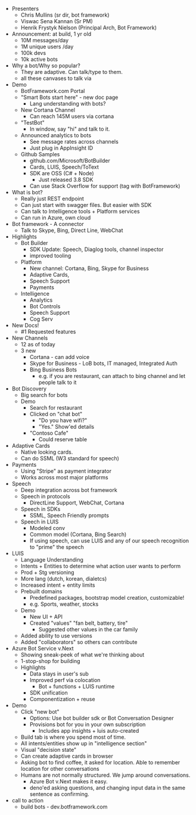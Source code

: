* Presenters
  * Chris Mullins (sr dir, bot framework)
  * Viswac Sena Kannan (Sr PM) 
  * Henrik Frystyk Nielson (Principal Arch, Bot Framework)
* Announcement:  at build, 1 yr old
  * 10M messages/day
  * 1M unique users /day
  * 100k devs
  * 10k active bots
* Why a bot/Why so popular?
  * They are adaptive.  Can talk/type to them.
  * all these canvases to talk via
* Demo
  * BotFramework.com Portal
  * "Smart Bots start here" - new doc page
    * Lang understanding with bots?
  * New Cortana Channel
    * Can reach 145M users via cortana
  * "TestBot"
    * In window, say "hi" and talk to it.
  * Announced analytics to bots
    * See message rates across channels
    * Just plug in AppInsight ID
  * Github Samples
    * github.com/Microsoft/BotBuilder
    * Cards, LUIS, Speech/ToText
    * SDK are OSS (C# + Node)
      * Just released 3.8 SDK
    * Can use Stack Overflow for support (tag with BotFramework)
* What is bot?
  * Really just REST endpoint
  * Can just start with swagger files. But easier with SDK
  * Can talk to Intelligence tools + Platform services
  * Can run in Azure, own cloud
* Bot framework - A connector
  * Talk to Skype, Bing, Direct Line, WebChat
* Highlights
  * Bot Builder
    * SDK Update: Speech, Diaglog tools, channel inspector
    * improved tooling
  * Platform 
    * New channel: Cortana, Bing, Skype for Business
    * Adaptive Cards,
    * Speech Support
    * Payments
  * Intelligence
    * Analytics
    * Bot Controls
    * Speech Support
    * Cog Serv
* New Docs!
  * #1 Requested features
* New Channels
  * 12 as of today
  * 3 new
    * Cortana - can add voice
    * Skype for Business - LoB bots, IT managed, Integrated Auth
    * Bing Business Bots 
      * e.g. if you are restaurant, can attach to bing channel and let people talk to it
* Bot Discovery
  * Big search for bots
  * Demo
    * Search for restaurant
    * Clicked on "chat bot"
      * "Do you have wifi?"
      * "Yes."  Show'ed details
    * "Contoso Cafe"
      * Could reserve table
* Adaptive Cards
  * Native looking cards.  
  * Can do SSML (W3 standard for speech)
* Payments
  * Using "Stripe" as payment integrator
  * Works across most major platforms
* Speech
  * Deep integration across bot framework
  * Speech in protocols
    * DirectLine Support, WebChat, Cortana
  * Speech in SDKs
    * SSML, Speech Friendly prompts
  * Speech in LUIS
    * Modeled conv
    * Common model (Cortana, Bing Search)
    * If using speech, can use LUIS and any of our speech recognition to "prime" the speech
* LUIS
  * Language Understanding
  * Intents + Entities to determine what action user wants to perform
  * Prod + Stg versioning
  * More lang (dutch, korean, dialetcs)
  * Increased intent + entity limits
  * Prebuilt domains
    * Predefined packages, bootstrap model creation, customizable!
    * e.g. Sports, weather, stocks
  * Demo
    * New UI + API
    * Created "values"  "fan belt, battery, tire"
      * Suggested other values in the car family
  * Added ability to use versions
  * Added "collaborators" so others can contribute
* Azure Bot Service v.Next
  * Showing sneak-peek of what we're thinking about
  * 1-stop-shop for building
  * Highlights
    * Data stays in user's sub
    * Improved perf via colocation
      * Bot + functions + LUIS runtime
    * SDK unification
    * Componentization + reuse
* Demo
  * Click "new bot"
    * Options:  Use bot builder sdk or Bot Conversation Designer
    * Provisions bot for you in your own subscription
      * Includes app insights + luis auto-created
  * Build tab is where you spend most of time.
  * All intents/entities show up in "intelligence section"
  * Visual "decision state"
  * Can create adaptive cards in browser
  * Asking bot to find coffee, it asked for location.  Able to remember location for other conversations
  * Humans are not normally structured.  We jump around conversations.
    * Azure Bot v.Next makes it easy.
    * deno'ed asking questions, and changing input data in the same sentence as confirming.
* call to action
  * build bots - dev.botframework.com
